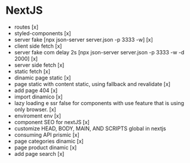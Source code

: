 # NextJS 
* routes [x]
* styled-components [x]
* server fake [npx json-server server.json -p 3333 -w] [x]
* client side fetch [x]
* server fake com delay 2s [npx json-server server.json -p 3333 -w -d 2000] [x]
* server side fetch [x]
* static fetch [x]
* dinamic page static [x]
* page static with content static, using fallback and revalidate [x]
* add page 404 [x]
* import dinamico [x]
* lazy loading e ssr false for components with use feature that is using only browser. [x]
* enviroment env [x]
* component SEO for nextJS [x]
* customize HEAD, BODY, MAIN, AND SCRIPTS global in nextjs
* consuming API prismic [x]
* page categories dinamic [x]
* page product dinamic [x]
* add page search [x]
